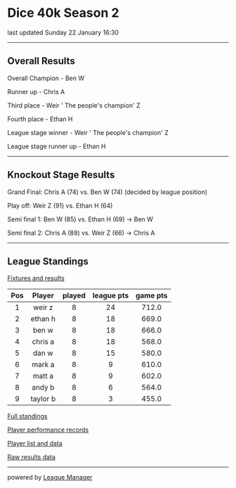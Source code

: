 # Dice 40k Season 2

last updated Sunday 22 January 16:30

---
## Overall Results 

Overall Champion - Ben W

Runner up - Chris A

Third place - Weir ' The people's champion' Z

Fourth place - Ethan H

League stage winner - Weir ' The people's champion' Z

League stage runner up - Ethan H

---

## Knockout Stage Results 

Grand Final: Chris A (74) vs. Ben W (74) (decided by league position)

Play off: Weir Z (91) vs. Ethan H (64) 

Semi final 1: Ben W (85) vs. Ethan H (69) -> Ben W

Semi final 2: Chris A (89) vs. Weir Z (66) -> Chris A

---

## League Standings

[Fixtures and results](/Leagues/Dice40k_S2/league_results.csv)

|Pos|Player|played|league pts|game pts|
|:---:|:---:|:---:|:---:|:---:|
|1|weir z|8|24|712.0|
|2|ethan h|8|18|669.0|
|3|ben w|8|18|666.0|
|4|chris a|8|18|568.0|
|5|dan w|8|15|580.0|
|6|mark a|8|9|610.0|
|7|matt a|8|9|602.0|
|8|andy b|8|6|564.0|
|9|taylor b|8|3|455.0|

[Full standings](/Leagues/Dice40k_S2/output_data/Dice-40k-Season-2_standings.csv)

[Player performance records](/Leagues/Dice40k_S2/output_data/Dice-40k-Season-2_player_records.csv)

[Player list and data](/Leagues/Dice40k_S2/output_data/Dice-40k-Season-2_player_data.csv)

[Raw results data](/Leagues/Dice40k_S2/output_data/Dice-40k-Season-2_all_results.csv)

---

powered by [League Manager](/league_manager_project.md)